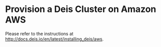 # Provision a Deis Cluster on Amazon AWS

Please refer to the instructions at http://docs.deis.io/en/latest/installing_deis/aws.

